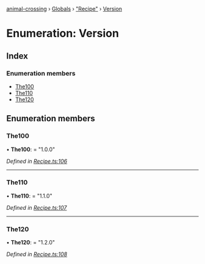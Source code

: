 [animal-crossing](../README.md) › [Globals](../globals.md) › ["Recipe"](../modules/_recipe_.md) › [Version](_recipe_.version.md)

# Enumeration: Version

## Index

### Enumeration members

* [The100](_recipe_.version.md#the100)
* [The110](_recipe_.version.md#the110)
* [The120](_recipe_.version.md#the120)

## Enumeration members

###  The100

• **The100**: = "1.0.0"

*Defined in [Recipe.ts:106](https://github.com/Norviah/animal-crossing/blob/1f4a387/module/types/Recipe.ts#L106)*

___

###  The110

• **The110**: = "1.1.0"

*Defined in [Recipe.ts:107](https://github.com/Norviah/animal-crossing/blob/1f4a387/module/types/Recipe.ts#L107)*

___

###  The120

• **The120**: = "1.2.0"

*Defined in [Recipe.ts:108](https://github.com/Norviah/animal-crossing/blob/1f4a387/module/types/Recipe.ts#L108)*
